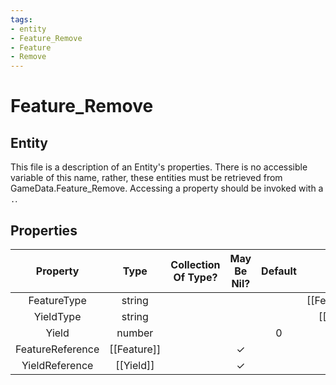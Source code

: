 ```yaml
---
tags:
- entity
- Feature_Remove
- Feature
- Remove
---
```

# Feature_Remove
## Entity
This file is a description of an Entity's properties. There is no accessible variable of this name, rather, these entities must be retrieved from GameData.Feature_Remove. Accessing a property should be invoked with a `.`.
## Properties
|	Property	|	Type	|	Collection Of Type?	|	May Be Nil?	|	Default	|	References	|	Key	|	Notes	|
|	:-:	|	:-:	|	:-:	|	:-:	|	:-:	|	:-:	|	:-:	|	-:	|
|	FeatureType	|	string	|		|		|		|	[[Feature]].FeatureType	|		|	|
|	YieldType	|	string	|		|		|		|	[[Yield]].YieldType	|		|	|
|	Yield	|	number	|		|		|	0	|		|		|	|
|	FeatureReference	|	[[Feature]]	|		|	✓	|		|		|		|	|
|	YieldReference	|	[[Yield]]	|		|	✓	|		|		|		|	|
